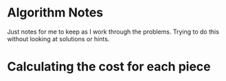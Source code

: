 # Algorithm Notes
Just notes for me to keep as I work through the problems. 
Trying to do this without looking at solutions or hints.

# Calculating the cost for each piece
